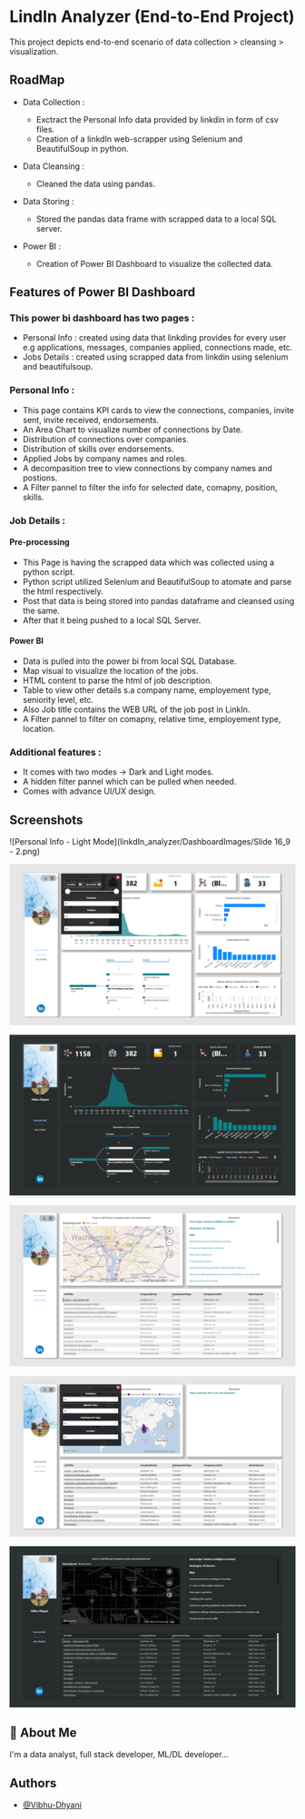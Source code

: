 
# LindIn Analyzer (End-to-End Project)

This project depicts end-to-end scenario of data collection > cleansing > visualization.




## RoadMap

- Data Collection :
    - Exctract the Personal Info data provided by linkdin in form of csv files.
    - Creation of a linkdIn web-scrapper using Selenium and BeautifulSoup in python. 

- Data Cleansing :
    - Cleaned the data using pandas.

- Data Storing : 
    - Stored the pandas data frame with scrapped data to a local SQL server.

- Power BI : 
    - Creation of Power BI Dashboard to visualize the collected data.


## Features of Power BI Dashboard

### This power bi dashboard has two pages :
- Personal Info : created using data that linkding provides for every user e.g  applications, messages, companies applied, connections made, etc.
- Jobs Details : created using scrapped data from linkdin using selenium and beautifulsoup.

### Personal Info :

- This page contains KPI cards to view the connections, companies, invite sent, invite received, endorsements.
- An Area Chart to visualize number of connections by Date.
- Distribution of connections over companies.
- Distribution of skills over endorsements.
- Applied Jobs by company names and roles.
- A decompasition tree to view connections by company names and postions.
- A Filter pannel to filter the info for selected date, comapny, position, skills.

### Job Details : 
#### Pre-processing
- This Page is having the scrapped data which was collected using a python script.
- Python script utilized Selenium and BeautifulSoup to atomate and parse the html respectively.
- Post that data is being stored into pandas dataframe and cleansed using the same.
- After that it being pushed to a local SQL Server.

#### Power BI
- Data is pulled into the power bi from local SQL Database.
- Map visual to visualize the location of the jobs.
- HTML content to parse the html of job description.
- Table to view other details s.a company name, employement type,  seniority level, etc.
- Also Job title contains the WEB URL of the job post in LinkIn.
- A Filter pannel to filter on comapny, relative time, employement type, location.

### Additional features :
- It comes with two modes -> Dark and Light modes.
- A hidden filter pannel which can be pulled when needed.
- Comes with advance UI/UX design.



## Screenshots

![Personal Info - Light Mode](linkdIn_analyzer/DashboardImages/Slide 16_9 - 2.png)

![Personal Info - Light Mode - Filter Pannel](https://github.com/Vibhu-Dhyani/LinkdIn-Analyzer-PowerBIDAshboard/blob/master/linkdIn_analyzer/DashboardImages/Slide%2016_9%20-%202.png)


![Personal Info - Dark Mode](https://github.com/Vibhu-Dhyani/LinkdIn-Analyzer-PowerBIDAshboard/blob/master/linkdIn_analyzer/DashboardImages/Slide%2016_9%20-%205.png)


![Job Details - Light Mode](https://github.com/Vibhu-Dhyani/LinkdIn-Analyzer-PowerBIDAshboard/blob/master/linkdIn_analyzer/DashboardImages/Slide%2016_9%20-%203.png)


![Job Details - Light Mode - Filter Pannel](https://github.com/Vibhu-Dhyani/LinkdIn-Analyzer-PowerBIDAshboard/blob/master/linkdIn_analyzer/DashboardImages/Slide%2016_9%20-%204.png)

![Job Details - Dark Mode](https://github.com/Vibhu-Dhyani/LinkdIn-Analyzer-PowerBIDAshboard/blob/master/linkdIn_analyzer/DashboardImages/Slide%2016_9%20-%206.png)


## 🚀 About Me
I'm a data analyst, full stack developer, ML/DL developer...


## Authors

- [@Vibhu-Dhyani](https://github.com/Vibhu-Dhyani/)

